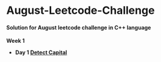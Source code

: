 # August-Leetcode-Challenge
#### Solution for August leetcode challenge in C++ language

**Week 1**
  * **Day 1 [Detect Capital](https://github.com/akverma9/August-Leetcode-Challenge/blob/master/Week-1/DetectCapital.cpp)**
